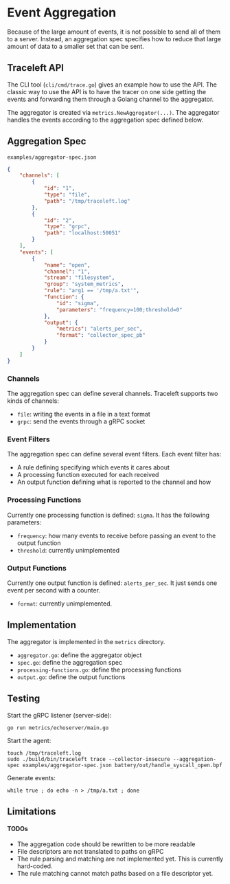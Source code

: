 # Event Aggregation

Because of the large amount of events, it is not possible to send all of them
to a server. Instead, an aggregation spec specifies how to reduce that large
amount of data to a smaller set that can be sent.

## Traceleft API

The CLI tool (`cli/cmd/trace.go`) gives an example how to use the API. The
classic way to use the API is to have the tracer on one side getting the events
and forwarding them through a Golang channel to the aggregator.

The aggregator is created via `metrics.NewAggregator(...)`. The aggregator
handles the events according to the aggregation spec defined below.

## Aggregation Spec

`examples/aggregator-spec.json`

```json
{
    "channels": [
        {
            "id": "1",
            "type": "file",
            "path": "/tmp/traceleft.log"
        },
        {
            "id": "2",
            "type": "grpc",
            "path": "localhost:50051"
        }
    ],
    "events": [
        {
            "name": "open",
            "channel": "1",
            "stream": "filesystem",
            "group": "system_metrics",
            "rule": "arg1 == '/tmp/a.txt'",
            "function": {
                "id": "sigma",
                "parameters": "frequency=100;threshold=0"
            },
            "output": {
                "metrics": "alerts_per_sec",
                "format": "collector_spec_pb"
            }
        }
    ]
}
```

### Channels

The aggregation spec can define several channels. Traceleft supports two kinds of
channels:

- `file`: writing the events in a file in a text format
- `grpc`: send the events through a gRPC socket


### Event Filters

The aggregation spec can define several event filters. Each event filter has:

- A rule defining specifying which events it cares about
- A processing function executed for each received
- An output function defining what is reported to the channel and how


### Processing Functions

Currently one processing function is defined: `sigma`. It has the following
parameters:

- `frequency`: how many events to receive before passing an event to the output function
- `threshold`: currently unimplemented

### Output Functions

Currently one output function is defined: `alerts_per_sec`. It just sends one
event per second with a counter.

- `format`: currently unimplemented.

## Implementation

The aggregator is implemented in the `metrics` directory.

- `aggregator.go`: define the aggregator object
- `spec.go`: define the aggregation spec
- `processing-functions.go`: define the processing functions
- `output.go`: define the output functions

## Testing

Start the gRPC listener (server-side):
```
go run metrics/echoserver/main.go
```

Start the agent:
```
touch /tmp/traceleft.log
sudo ./build/bin/traceleft trace --collector-insecure --aggregation-spec examples/aggregator-spec.json battery/out/handle_syscall_open.bpf
```

Generate events:
```
while true ; do echo -n > /tmp/a.txt ; done
```

## Limitations

#### TODOs
  - The aggregation code should be rewritten to be more readable
  - File descriptors are not translated to paths on gRPC
  - The rule parsing and matching are not implemented yet. This is currently hard-coded.
  - The rule matching cannot match paths based on a file descriptor yet.
